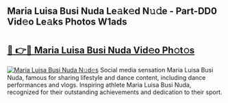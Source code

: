 ## Maria Luisa Busi Nuda Le𝚊k𝚎d N𝚞𝚍e - Part-DD0 Vid𝚎o Le𝚊ks Photos W1ads

# <h2><a href="http://fbdjhvs.evod.top/?m=Maria+Luisa+Busi+Nuda">🔗 👉🔴 Maria Luisa Busi Nuda Vid𝚎o Ph𝚘t𝚘s</a></h2>

[![Maria Luisa Busi Nuda N𝚞d𝚎s](https://i.imgur.com/8V9OHl7.gif)](http://fbdjhvs.evod.top/?m=Maria+Luisa+Busi+Nuda)
Social media sensation Maria Luisa Busi Nuda, famous for sharing lifestyle and dance content, including dance performances and vlogs. Inspiring athlete Maria Luisa Busi Nuda, recognized for their outstanding achievements and dedication to their sport. 
